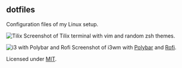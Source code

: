 ## dotfiles

Configuration files of my Linux setup.

![Tilix](https://i.imgur.com/SKYNtx9.png)
Screenshot of Tilix terminal with vim and random zsh themes.

![i3 with Polybar and Rofi](https://i.imgur.com/ZU5Qayx.png)
Screenshot of i3wm with [Polybar](https://github.com/jaagr/polybar) and [Rofi](https://github.com/DaveDavenport/rofi).

Licensed under [MIT](https://github.com/mrpandey/dotfiles/blob/master/LICENSE).
